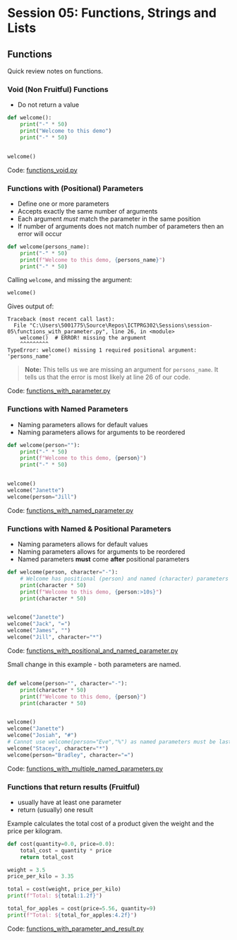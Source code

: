 # Session 05: Functions, Strings and Lists


## Functions

Quick review notes on functions.
### Void (Non Fruitful) Functions

- Do not return a value

```python
def welcome():
    print("-" * 50)
    print("Welcome to this demo")
    print("-" * 50)


welcome()
```

Code: [functions_void.py](functions_void.py)


### Functions with (Positional) Parameters

- Define one or more parameters
- Accepts exactly the same number of arguments
- Each argument *must* match the parameter in the same position
- If number of arguments does not match number of parameters then an error will occur

```python
def welcome(persons_name):
    print("-" * 50)
    print(f"Welcome to this demo, {persons_name}")
    print("-" * 50)
```

Calling `welcome`, and missing the argument:

```python
welcome()
```

Gives output of:

```text
Traceback (most recent call last):
  File "C:\Users\5001775\Source\Repos\ICTPRG302\Sessions\session-05\functions_with_parameter.py", line 26, in <module>
    welcome()  # ERROR! missing the argument
    ^^^^^^^^^
TypeError: welcome() missing 1 required positional argument: 'persons_name'
```

> **Note:** 
> This tells us we are missing an argument for `persons_name`.
> It tells us that the error is most likely at line 26 of our code.

Code: [functions_with_parameter.py](functions_with_parameter.py)


### Functions with Named Parameters

- Naming parameters allows for default values
- Naming parameters allows for arguments to be reordered

```python
def welcome(person=""):
    print("-" * 50)
    print(f"Welcome to this demo, {person}")
    print("-" * 50)


welcome()
welcome("Janette")
welcome(person="Jill")
```

Code: [functions_with_named_parameter.py](functions_with_named_parameter.py)

### Functions with Named & Positional Parameters

- Naming parameters allows for default values
- Naming parameters allows for arguments to be reordered
- Named parameters **must** come **after** positional parameters

```python
def welcome(person, character="-"):
    # Welcome has positional (person) and named (character) parameters
    print(character * 50)
    print(f"Welcome to this demo, {person:>10s}")
    print(character * 50)


welcome("Janette")
welcome("Jack", "=")
welcome("James", "")
welcome("Jill", character="*") 
```

Code: [functions_with_positional_and_named_parameter.py](functions_with_positional_and_named_parameter.py)


Small change in this example - both parameters are named.

```python

def welcome(person="", character="-"):
    print(character * 50)
    print(f"Welcome to this demo, {person}")
    print(character * 50)


welcome()
welcome("Janette")
welcome("Josiah", "#")
# Cannot use welcome(person="Eve","%") as named parameters must be last
welcome("Stacey", character="*")
welcome(person="Bradley", character="=")
```

Code: [functions_with_multiple_named_parameters.py](functions_with_multiple_named_parameters.py)


### Functions that return results (Fruitful)

- usually have at least one parameter
- return (usually) one result


Example calculates the total cost of a product given the weight and the price per kilogram.

```python
def cost(quantity=0.0, price=0.0):
    total_cost = quantity * price
    return total_cost

weight = 3.5
price_per_kilo = 3.35

total = cost(weight, price_per_kilo)
print(f"Total: ${total:1.2f}")

total_for_apples = cost(price=5.56, quantity=9)
print(f"Total: ${total_for_apples:4.2f}")
```

Code: [functions_with_parameter_and_result.py](functions_with_parameter_and_result.py)

